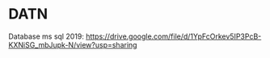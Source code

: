 # DATN
Database ms sql 2019: https://drive.google.com/file/d/1YpFcOrkev5IP3PcB-KXNiSG_mbJupk-N/view?usp=sharing
